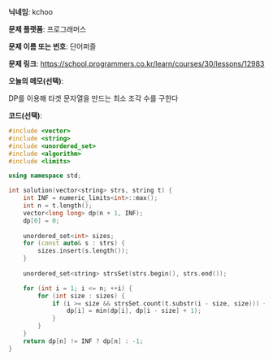 **닉네임**: kchoo

**문제 플랫폼**: 프로그래머스

**문제 이름 또는 번호**: 단어퍼즐

**문제 링크**: https://school.programmers.co.kr/learn/courses/30/lessons/12983

**오늘의 메모(선택)**: 

DP를 이용해 타겟 문자열을 만드는 최소 조각 수를 구한다

**코드(선택)**: 

```c++
#include <vector>
#include <string>
#include <unordered_set>
#include <algorithm>
#include <limits>

using namespace std;

int solution(vector<string> strs, string t) {
    int INF = numeric_limits<int>::max();
    int n = t.length();
    vector<long long> dp(n + 1, INF);
    dp[0] = 0;
    
    unordered_set<int> sizes;
    for (const auto& s : strs) {
        sizes.insert(s.length());
    }
    
    unordered_set<string> strsSet(strs.begin(), strs.end());

    for (int i = 1; i <= n; ++i) {
        for (int size : sizes) {
            if (i >= size && strsSet.count(t.substr(i - size, size))) {
                dp[i] = min(dp[i], dp[i - size] + 1);
            }
        }
    }
    return dp[n] != INF ? dp[n] : -1;
}
```
